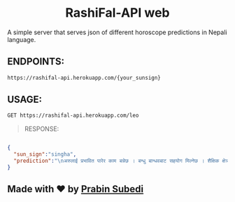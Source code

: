 <h1 align="center" > RashiFal-API web</h1>
<p>A simple server that serves json of different horoscope predictions in Nepali language.</p>

## ENDPOINTS:
```sh
https://rashifal-api.herokuapp.com/{your_sunsign}  
```

## USAGE:
```sh
GET https://rashifal-api.herokuapp.com/leo  
```
> RESPONSE:

```json

{
  "sun_sign":"singha",
  "prediction":"\nअरुलाई प्रभावित पारेर काम बन्नेछ । बन्धु बान्धवबाट सहयोग मिल्नेछ । शैक्षिक क्षेत्रमा सफलता मिल्नेछ । मुद्दा–मामिलामा पनि विजयी भइनेछ । "
}


```
## Made with ❤️ by [Prabin Subedi](https://www.facebook.com/coder.pravin)
